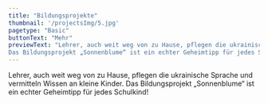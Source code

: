 ```yaml
---
title: "Bildungsprojekte"
thumbnail: '/projectsImg/5.jpg'
pagetype: "Basic"
buttonText: "Mehr"
previewText: "Lehrer, auch weit weg von zu Hause, pflegen die ukrainische Sprache und vermitteln Wissen an kleine Kinder.
Das Bildungsprojekt „Sonnenblume“ ist ein echter Geheimtipp für jedes Schulkind!"
---
```


Lehrer, auch weit weg von zu Hause, pflegen die ukrainische Sprache und vermitteln Wissen an kleine Kinder.
Das Bildungsprojekt „Sonnenblume“ ist ein echter Geheimtipp für jedes Schulkind!
